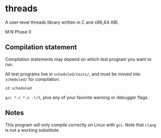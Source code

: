 # threads

A user-level threads library written in C and x86\_64 ABI.

M:N Phase 0

## Compilation statement

Compilation statements may depend on which test program you want to run.

All test programs live in `scheduled/tests/`, and must be moved into `scheduled/` for compilation.

`cd scheduled`

`gcc *.c *.s -lrt`, plus any of your favorite warning or debugger flags.

## Notes

This program will only compile correctly on Linux with `gcc`. Note that `clang` is not
a working substitute. 
